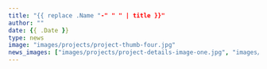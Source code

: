 ```yaml
---
title: "{{ replace .Name "-" " " | title }}"
author: ""
date: {{ .Date }}
type: news
image: "images/projects/project-thumb-four.jpg"
news_images: ["images/projects/project-details-image-one.jpg", "images/projects/project-details-image-two.jpg"]
---
```

